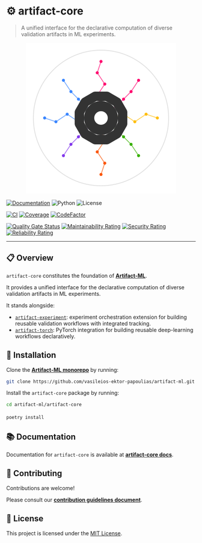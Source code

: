 # ⚙️ artifact-core

> A unified interface for the declarative computation of diverse validation artifacts in ML experiments.

<p align="center">
  <img src="./assets/artifact_ml_logo.svg" width="400" alt="Artifact-ML Logo">
</p>

[![Documentation](https://img.shields.io/badge/docs-mkdocs-blue)](https://artifact-ml.readthedocs.io/en/latest/artifact_core)
![Python](https://img.shields.io/badge/python-3.11+-blue.svg)
![License](https://img.shields.io/github/license/vasileios-ektor-papoulias/artifact-ml)

[![CI](https://img.shields.io/github/actions/workflow/status/vasileios-ektor-papoulias/artifact-ml/ci_push_main.yml?branch=main&label=CI)](https://github.com/vasileios-ektor-papoulias/artifact-ml/actions/workflows/ci_push_main.yml)
[![Coverage](https://codecov.io/gh/vasileios-ektor-papoulias/artifact-ml/branch/main/graph/badge.svg?flag=core)](https://codecov.io/gh/vasileios-ektor-papoulias/artifact-ml/flags#core)
[![CodeFactor](https://www.codefactor.io/repository/github/vasileios-ektor-papoulias/artifact-ml/badge)](https://www.codefactor.io/repository/github/vasileios-ektor-papoulias/artifact-ml)

[![Quality Gate Status](https://sonarcloud.io/api/project_badges/measure?project=vasileios-ektor-papoulias_artifact-core&metric=alert_status&branch=main)](https://sonarcloud.io/summary/new_code?id=vasileios-ektor-papoulias_artifact-core&branch=main)
[![Maintainability Rating](https://sonarcloud.io/api/project_badges/measure?project=vasileios-ektor-papoulias_artifact-core&metric=sqale_rating&branch=main)](https://sonarcloud.io/summary/new_code?id=vasileios-ektor-papoulias_artifact-core&branch=main)
[![Security Rating](https://sonarcloud.io/api/project_badges/measure?project=vasileios-ektor-papoulias_artifact-core&metric=security_rating&branch=main)](https://sonarcloud.io/summary/new_code?id=vasileios-ektor-papoulias_artifact-core&branch=main)
[![Reliability Rating](https://sonarcloud.io/api/project_badges/measure?project=vasileios-ektor-papoulias_artifact-core&metric=reliability_rating&branch=main)](https://sonarcloud.io/summary/new_code?id=vasileios-ektor-papoulias_artifact-core&branch=main)

---

## 📋 Overview

`artifact-core` constitutes the foundation of [**Artifact-ML**](https://github.com/vasileios-ektor-papoulias/artifact-ml/tree/main).

It provides a unified interface for the declarative computation of diverse validation artifacts in ML experiments.

It stands alongside:

- [`artifact-experiment`](https://github.com/vasileios-ektor-papoulias/artifact-ml/tree/main/artifact-experiment): experiment orchestration extension for building reusable validation workflows with integrated tracking.
- [`artifact-torch`](https://github.com/vasileios-ektor-papoulias/artifact-ml/tree/main/artifact-torch): PyTorch integration for building reusable deep-learning workflows declaratively.

## 🚀 Installation

Clone the [**Artifact-ML monorepo**](https://github.com/vasileios-ektor-papoulias/artifact-ml/tree/main) by running:

```bash
git clone https://github.com/vasileios-ektor-papoulias/artifact-ml.git
```

Install the `artifact-core` package by running:

```bash
cd artifact-ml/artifact-core

poetry install
```

## 📚 Documentation

Documentation for `artifact-core` is available at [**artifact-core docs**](https://artifact-ml.readthedocs.io/en/latest/artifact-core).

## 🤝 Contributing

Contributions are welcome!

Please consult our [**contribution guidelines document**](https://artifact-ml.readthedocs.io/en/latest/Development/contributing).

## 📄 License

This project is licensed under the [MIT License](https://img.shields.io/github/license/vasileios-ektor-papoulias/artifact-ml).

